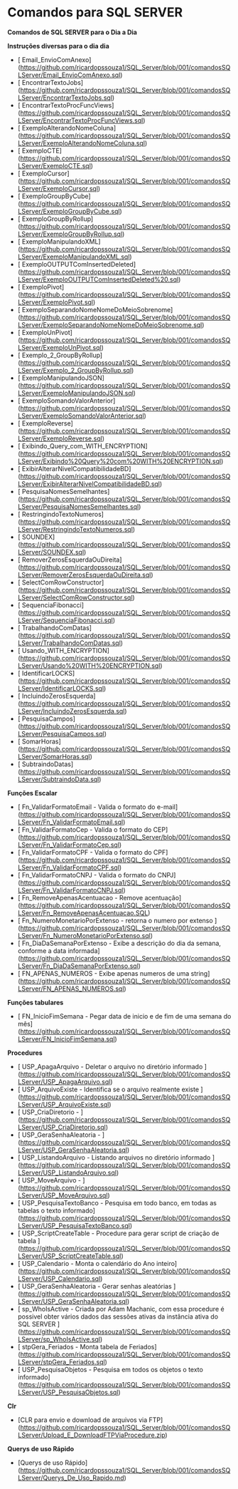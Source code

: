 # Comandos para SQL SERVER
**Comandos de SQL SERVER para o Dia a Dia**

**Instruções diversas para o dia dia**

- [ Email_EnvioComAnexo] (https://github.com/ricardopssouza1/SQL_Server/blob/001/comandosSQLServer/Email_EnvioComAnexo.sql)
- [ EncontrarTextoJobs] (https://github.com/ricardopssouza1/SQL_Server/blob/001/comandosSQLServer/EncontrarTextoJobs.sql)
- [ EncontrarTextoProcFuncViews] (https://github.com/ricardopssouza1/SQL_Server/blob/001/comandosSQLServer/EncontrarTextoProcFuncViews.sql)
- [ ExemploAlterandoNomeColuna] (https://github.com/ricardopssouza1/SQL_Server/blob/001/comandosSQLServer/ExemploAlterandoNomeColuna.sql)
- [ ExemploCTE] (https://github.com/ricardopssouza1/SQL_Server/blob/001/comandosSQLServer/ExemploCTE.sql)
- [ ExemploCursor] (https://github.com/ricardopssouza1/SQL_Server/blob/001/comandosSQLServer/ExemploCursor.sql)
- [ ExemploGroupByCube] (https://github.com/ricardopssouza1/SQL_Server/blob/001/comandosSQLServer/ExemploGroupByCube.sql)
- [ ExemploGroupByRollup] (https://github.com/ricardopssouza1/SQL_Server/blob/001/comandosSQLServer/ExemploGroupByRollup.sql)
- [ ExemploManipulandoXML] (https://github.com/ricardopssouza1/SQL_Server/blob/001/comandosSQLServer/ExemploManipulandoXML.sql)
- [ ExemploOUTPUTComInsertedDeleted] (https://github.com/ricardopssouza1/SQL_Server/blob/001/comandosSQLServer/ExemploOUTPUTComInsertedDeleted%20.sql)
- [ ExemploPivot] (https://github.com/ricardopssouza1/SQL_Server/blob/001/comandosSQLServer/ExemploPivot.sql)
- [ ExemploSeparandoNomeNomeDoMeioSobrenome] (https://github.com/ricardopssouza1/SQL_Server/blob/001/comandosSQLServer/ExemploSeparandoNomeNomeDoMeioSobrenome.sql)
- [ ExemploUnPivot] (https://github.com/ricardopssouza1/SQL_Server/blob/001/comandosSQLServer/ExemploUnPivot.sql)
- [ Exemplo_2_GroupByRollup] (https://github.com/ricardopssouza1/SQL_Server/blob/001/comandosSQLServer/Exemplo_2_GroupByRollup.sql)
- [ ExemploManipulandoJSON] (https://github.com/ricardopssouza1/SQL_Server/blob/001/comandosSQLServer/ExemploManipulandoJSON.sql)
- [ ExemploSomandoValorAnterior] (https://github.com/ricardopssouza1/SQL_Server/blob/001/comandosSQLServer/ExemploSomandoValorAnterior.sql)
- [ ExemploReverse] (https://github.com/ricardopssouza1/SQL_Server/blob/001/comandosSQLServer/ExemploReverse.sql)
- [ Exibindo_Query_com_WITH_ENCRYPTION] (https://github.com/ricardopssouza1/SQL_Server/blob/001/comandosSQLServer/Exibindo%20Query%20com%20WITH%20ENCRYPTION.sql)
- [ ExibirAlterarNivelCompatibilidadeBD] (https://github.com/ricardopssouza1/SQL_Server/blob/001/comandosSQLServer/ExibirAlterarNivelCompatibilidadeBD.sql)
- [ PesquisaNomesSemelhantes] (https://github.com/ricardopssouza1/SQL_Server/blob/001/comandosSQLServer/PesquisaNomesSemelhantes.sql)
- [ RestringindoTextoNumeros] (https://github.com/ricardopssouza1/SQL_Server/blob/001/comandosSQLServer/RestringindoTextoNumeros.sql)
- [ SOUNDEX] (https://github.com/ricardopssouza1/SQL_Server/blob/001/comandosSQLServer/SOUNDEX.sql)
- [ RemoverZerosEsquerdaOuDireita] (https://github.com/ricardopssouza1/SQL_Server/blob/001/comandosSQLServer/RemoverZerosEsquerdaOuDireita.sql)
- [ SelectComRowConstructor] (https://github.com/ricardopssouza1/SQL_Server/blob/001/comandosSQLServer/SelectComRowConstructor.sql)
- [ SequenciaFibonacci] (https://github.com/ricardopssouza1/SQL_Server/blob/001/comandosSQLServer/SequenciaFibonacci.sql)
- [ TrabalhandoComDatas] (https://github.com/ricardopssouza1/SQL_Server/blob/001/comandosSQLServer/TrabalhandoComDatas.sql)
- [ Usando_WITH_ENCRYPTION] (https://github.com/ricardopssouza1/SQL_Server/blob/001/comandosSQLServer/Usando%20WITH%20ENCRYPTION.sql)
- [ IdentificarLOCKS] (https://github.com/ricardopssouza1/SQL_Server/blob/001/comandosSQLServer/IdentificarLOCKS.sql)
- [ IncluindoZerosEsquerda] (https://github.com/ricardopssouza1/SQL_Server/blob/001/comandosSQLServer/IncluindoZerosEsquerda.sql)
- [ PesquisaCampos] (https://github.com/ricardopssouza1/SQL_Server/blob/001/comandosSQLServer/PesquisaCampos.sql)
- [ SomarHoras] (https://github.com/ricardopssouza1/SQL_Server/blob/001/comandosSQLServer/SomarHoras.sql)
- [ SubtraindoDatas] (https://github.com/ricardopssouza1/SQL_Server/blob/001/comandosSQLServer/SubtraindoData.sql)

**Funções Escalar**

- [ Fn_ValidarFormatoEmail - Valida o formato do e-mail] (https://github.com/ricardopssouza1/SQL_Server/blob/001/comandosSQLServer/Fn_ValidarFormatoEmail.sql)
- [ Fn_ValidarFormatoCep - Valida o formato do CEP] (https://github.com/ricardopssouza1/SQL_Server/blob/001/comandosSQLServer/Fn_ValidarFormatoCep.sql)
- [ Fn_ValidarFormatoCPF - Valida o formato do CPF] (https://github.com/ricardopssouza1/SQL_Server/blob/001/comandosSQLServer/Fn_ValidarFormatoCPF.sql)
- [ Fn_ValidarFormatoCNPJ - Valida o formato do CNPJ] (https://github.com/ricardopssouza1/SQL_Server/blob/001/comandosSQLServer/Fn_ValidarFormatoCNPJ.sql)
- [ Fn_RemoveApenasAcentuacao - Remove acentuação] (https://github.com/ricardopssouza1/SQL_Server/blob/001/comandosSQLServer/Fn_RemoveApenasAcentuacao.SQL)
- [ Fn_NumeroMonetarioPorExtenso - retorna o numero por extenso ] (https://github.com/ricardopssouza1/SQL_Server/blob/001/comandosSQLServer/Fn_NumeroMonetarioPorExtenso.sql)
- [ Fn_DiaDaSemanaPorExtenso - Exibe a descrição do dia da semana, conforme a data informada] (https://github.com/ricardopssouza1/SQL_Server/blob/001/comandosSQLServer/Fn_DiaDaSemanaPorExtenso.sql)
- [ FN_APENAS_NUMEROS - Exibe apenas numeros de uma string] (https://github.com/ricardopssouza1/SQL_Server/blob/001/comandosSQLServer/FN_APENAS_NUMEROS.sql)


**Funções tabulares**

- [ FN_InicioFimSemana - Pegar data de inicio e de fim de uma semana do mês] (https://github.com/ricardopssouza1/SQL_Server/blob/001/comandosSQLServer/FN_InicioFimSemana.sql)


**Procedures**

- [ USP_ApagaArquivo - Deletar o arquivo no diretório informado ] (https://github.com/ricardopssouza1/SQL_Server/blob/001/comandosSQLServer/USP_ApagaArquivo.sql)
- [ USP_ArquivoExiste - Identifica se o arquivo realmente existe ] (https://github.com/ricardopssouza1/SQL_Server/blob/001/comandosSQLServer/USP_ArquivoExiste.sql)
- [ USP_CriaDiretorio - ] (https://github.com/ricardopssouza1/SQL_Server/blob/001/comandosSQLServer/USP_CriaDiretorio.sql)
- [ USP_GeraSenhaAleatoria - ] (https://github.com/ricardopssouza1/SQL_Server/blob/001/comandosSQLServer/USP_GeraSenhaAleatoria.sql)
- [ USP_ListandoArquivo - Listando arquivos no diretório informado ] (https://github.com/ricardopssouza1/SQL_Server/blob/001/comandosSQLServer/USP_ListandoArquivo.sql)
- [ USP_MoveArquivo - ] (https://github.com/ricardopssouza1/SQL_Server/blob/001/comandosSQLServer/USP_MoveArquivo.sql)
- [ USP_PesquisaTextoBanco  - Pesquisa em todo banco, em todas as tabelas o texto informado] (https://github.com/ricardopssouza1/SQL_Server/blob/001/comandosSQLServer/USP_PesquisaTextoBanco.sql)
- [ USP_ScriptCreateTable - Procedure para gerar script de criação de tabela ] (https://github.com/ricardopssouza1/SQL_Server/blob/001/comandosSQLServer/USP_ScriptCreateTable.sql)
- [ USP_Calendario - Monta o calendário do Ano inteiro] (https://github.com/ricardopssouza1/SQL_Server/blob/001/comandosSQLServer/USP_Calendario.sql)
- [ USP_GeraSenhaAleatoria - Gerar senhas aleatórias ] (https://github.com/ricardopssouza1/SQL_Server/blob/001/comandosSQLServer/USP_GeraSenhaAleatoria.sql)
- [  sp_WhoIsActive - Criada por Adam Machanic, com essa procedure é possivel obter vários dados das sessões
     ativas da instância ativa do SQL SERVER ] (https://github.com/ricardopssouza1/SQL_Server/blob/001/comandosSQLServer/sp_WhoIsActive.sql)
- [ stpGera_Feriados - Monta tabela de Feriados] (https://github.com/ricardopssouza1/SQL_Server/blob/001/comandosSQLServer/stpGera_Feriados.sql)	 
- [ USP_PesquisaObjetos - Pesquisa em todos os objetos o texto informado] (https://github.com/ricardopssouza1/SQL_Server/blob/001/comandosSQLServer/USP_PesquisaObjetos.sql)


**Clr**

- [CLR para envio e download de arquivos via FTP] (https://github.com/ricardopssouza1/SQL_Server/blob/001/comandosSQLServer/Upload_E_DownloadFTPViaProcedure.zip)


**Querys de uso Rápido**
- [Querys de uso Rápido] (https://github.com/ricardopssouza1/SQL_Server/blob/001/comandosSQLServer/Querys_De_Uso_Rapido.md)
